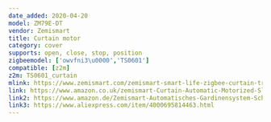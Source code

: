 ```yaml
---
date_added: 2020-04-20
model: ZM79E-DT
vendor: Zemismart
title: Curtain motor
category: cover
supports: open, close, stop, position
zigbeemodel: ['owvfni3\u0000','TS0601']
compatible: [z2m]
z2m: TS0601_curtain
mlink: https://www.zemismart.com/zemismart-smart-life-zigbee-curtain-track-alexa-echo-google-home-control-via-tuya-electric-curtains-rod-broadlink-p0275.html
link: https://www.amazon.co.uk/zemismart-Curtain-Automatic-Motorized-Sliding/dp/B07ZYY4HFR
link2: https://www.amazon.de/Zemismart-Automatisches-Gardinensystem-Schattiermotor-Sprachsteuerung/dp/B07ZYY4HFR
link3: https://www.aliexpress.com/item/4000695814463.html
---
```

